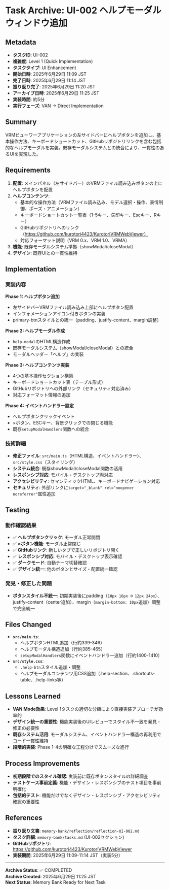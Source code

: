 # Task Archive: UI-002 ヘルプモーダルウィンドウ追加

## Metadata
- **タスクID**: UI-002
- **複雑度**: Level 1 (Quick Implementation)
- **タスクタイプ**: UI Enhancement
- **開始日時**: 2025年6月29日 11:09 JST
- **完了日時**: 2025年6月29日 11:14 JST
- **振り返り完了**: 2025年6月29日 11:20 JST
- **アーカイブ日時**: 2025年6月29日 11:25 JST
- **実装時間**: 約5分
- **実行フェーズ**: VAN → Direct Implementation

## Summary
VRMビューワーアプリケーションの左サイドバーにヘルプボタンを追加し、基本操作方法、キーボードショートカット、GitHubリポジトリリンクを含む包括的なヘルプモーダルを実装。既存モーダルシステムとの統合により、一貫性のあるUIを実現した。

## Requirements
1. **配置**: メインパネル（左サイドバー）のVRMファイル読み込みボタンの上にヘルプボタンを配置
2. **ヘルプコンテンツ**:
   - 基本的な操作方法（VRMファイル読み込み、モデル選択・操作、表情制御、ポーズ・アニメーション）
   - キーボードショートカット一覧表（1-5キー、矢印キー、Escキー、Rキー）
   - GitHubリポジトリへのリンク（https://github.com/kurotori4423/KurotoriVRMWebViewer）
   - 対応フォーマット説明（VRM 0.x、VRM 1.0、VRMA）
3. **機能**: 既存モーダルシステム準拠（showModal/closeModal）
4. **デザイン**: 既存UIとの一貫性維持

## Implementation

### 実装内容
**Phase 1: ヘルプボタン追加**
- 左サイドバーVRMファイル読み込み上部にヘルプボタン配置
- インフォメーションアイコン付きボタンの実装
- primary-btnスタイルとの統一（padding、justify-content、margin調整）

**Phase 2: ヘルプモーダル作成**
- `help-modal`のHTML構造作成
- 既存モーダルシステム（showModal/closeModal）との統合
- モーダルヘッダー「ヘルプ」の実装

**Phase 3: ヘルプコンテンツ実装**
- 4つの基本操作セクション構築
- キーボードショートカット表（テーブル形式）
- GitHubリポジトリへの外部リンク（セキュリティ対応済み）
- 対応フォーマット情報の追加

**Phase 4: イベントハンドラー設定**
- ヘルプボタンクリックイベント
- ×ボタン、ESCキー、背景クリックでの閉じる機能
- 既存`setupModalHandlers`関数への統合

### 技術詳細
- **修正ファイル**: `src/main.ts`（HTML構造、イベントハンドラー）、`src/style.css`（スタイリング）
- **システム統合**: 既存showModal/closeModal関数の活用
- **レスポンシブ対応**: モバイル・デスクトップ両対応
- **アクセシビリティ**: セマンティックHTML、キーボードナビゲーション対応
- **セキュリティ**: 外部リンクに`target="_blank" rel="noopener noreferrer"`属性追加

## Testing
### 動作確認結果
- ✅ **ヘルプボタンクリック**: モーダル正常開閉
- ✅ **×ボタン機能**: モーダル正常閉じ
- ✅ **GitHubリンク**: 新しいタブで正しいリポジトリ開く
- ✅ **レスポンシブ対応**: モバイル・デスクトップ表示確認
- ✅ **ダークモード**: 自動テーマ切替確認
- ✅ **デザイン統一**: 他のボタンとサイズ・配置統一確認

### 発見・修正した問題
- **ボタンスタイル不統一**: 初期実装後にpadding（`10px 16px` → `12px 24px`）、justify-content（center追加）、margin（`margin-bottom: 10px`追加）調整で完全統一

## Files Changed
- **`src/main.ts`**: 
  - ヘルプボタンHTML追加（行約339-346）
  - ヘルプモーダル構造追加（行約385-465）
  - `setupModalHandlers`関数にイベントハンドラー追加（行約1400-1410）
- **`src/style.css`**: 
  - `.help-btn`スタイル追加・調整
  - ヘルプモーダルコンテンツ用CSS追加（.help-section、.shortcuts-table、.help-links等）

## Lessons Learned
- **VAN Mode効果**: Level 1タスクの適切な分類により直接実装アプローチが効率的
- **デザイン統一の重要性**: 機能実装後のUIレビューでスタイル不一致を発見・修正の必要性
- **既存システム活用**: モーダルシステム、イベントハンドラー構造の再利用でコード一貫性維持
- **段階的実装**: Phase 1-4の明確な工程分けでスムーズな進行

## Process Improvements
- **初期段階でのスタイル確認**: 実装前に既存ボタンスタイルの詳細調査
- **テストケース事前定義**: 機能・デザイン・レスポンシブのテスト項目を事前明確化
- **包括的テスト**: 機能だけでなくデザイン・レスポンシブ・アクセシビリティ確認の重要性

## References
- **振り返り文書**: `memory-bank/reflection/reflection-UI-002.md`
- **タスク詳細**: `memory-bank/tasks.md` (UI-002セクション)
- **GitHubリポジトリ**: https://github.com/kurotori4423/KurotoriVRMWebViewer
- **実装期間**: 2025年6月29日 11:09-11:14 JST（実装5分）

---

**Archive Status**: ✅ COMPLETED  
**Archive Created**: 2025年6月29日 11:25 JST  
**Next Status**: Memory Bank Ready for Next Task 